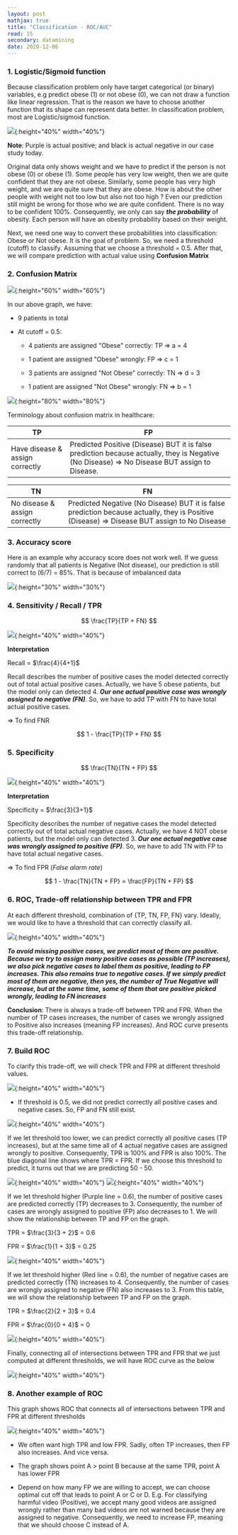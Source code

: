 ```yaml
---
layout: post
mathjax: true
title: "Classification - ROC/AUC"
read: 15
secondary: datamining
date: 2020-12-06
---
```


### 1. Logistic/Sigmoid function

Because classification problem only have target categorical (or binary) variables, e.g predict obese (1) or not obese (0), we can not draw a function like linear regression. That is the reason we have to choose another function that its shape can represent data better. In classification problem, most are Logistic/sigmoid function.

 ![](/sources/roc2.png){:height="40%" width="40%"}

 **Note**: Purple is actual positive; and black is actual negative in our case study today. 

Original data only shows weight and we have to predict if the person is not obese (0) or obese (1). Some people has very low weight, then we are quite confident that they are not obese. Similarly, some people has very high weight, and we are quite sure that they are obese. How is about the other people with weight not too low but also not too high ? Even our prediction still might be wrong for those who we are quite confident. There is no way to be confident 100%. Consequently, we only can say ***the probability*** of obesity. Each person will have an obesity probability based on their weight. 

Next, we need one way to convert these probabilities into classification: Obese or Not obese. It is the goal of problem. So, we need a threshold (cutoff) to classify. Assuming that we choose a threshold = 0.5. After that, we will compare prediction with actual value using **Confusion Matrix**


### 2. Confusion Matrix

![](/sources/roc3.png){:height="60%" width="60%"}

In our above graph, we have:

- 9 patients in total

- At cutoff = 0.5:
  
  + 4 patients are assigned "Obese" correctly: TP  => a = 4 

  + 1 patient are assigned "Obese" wrongly: FP => c = 1

  + 3 patients are assigned "Not Obese" correctly: TN => d = 3

  + 1 patient are assigned "Not Obese" wrongly: FN => b = 1

![](/sources/roc4.png){:height="80%" width="80%"}

Terminology about confusion matrix in healthcare:

| **TP** | **FP** |
|-----|-----|
Have disease & assign correctly | Predicted Positive (Disease) BUT it is false prediction because actually, they is Negative (No Disease) => No Disease BUT assign to Disease.

| **TN** | **FN** |
|-----|-----|
No disease & assign correctly | Predicted Negative (No Disease) BUT it is false prediction because actually, they is Positive (Disease) => Disease BUT assign to No Disease

### 3. Accuracy score 

Here is an example why accuracy score does not work well. If we guess randomly that all patients is Negative (Not disease), our prediction is still correct to (6/7) = 85%. That is because of imbalanced data

![](/sources/roc1.png){:height="30%" width="30%"}

### 4. Sensitivity / Recall / TPR

$$ \frac{TP}{TP + FN} $$

![](/sources/roc5.png){:height="40%" width="40%"}

**Interpretation**

Recall = $\frac{4}{4+1}$

Recall describes the number of positive cases the model detected correctly out of total actual positive cases. Actually, we have 5 obese patients, but the model only can detected 4. ***Our one actual positive case was wrongly assigned to negative (FN)***. So, we have to add TP with FN to have total actual positive cases. 

=> To find FNR

 $$
 1 - \frac{TP}{TP + FN}
 $$

### 5. Specificity

$$ \frac{TN}{TN + FP} $$

![](/sources/roc6.png){:height="40%" width="40%"}

**Interpretation**

Specificity = $\frac{3}{3+1}$

Specificity describes the number of negative cases the model detected correctly out of total actual negative cases. Actually, we have 4 NOT obese patients, but the model only can detected 3. ***Our one actual negative case was wrongly assigned to positive (FP)***. So, we have to add TN with FP to have total actual negative cases. 

=> To find FPR (*False alarm rate*)

$$
1 - \frac{TN}{TN + FP} = \frac{FP}{TN + FP}
$$


### 6. ROC, Trade-off relationship between TPR and FPR

At each different threshold, combination of {TP, TN, FP, FN} vary. Ideally, we would like to have a threshold that can correctly classify all. 

![](/sources/roc7.png){:height="40%" width="40%"}

***To avoid missing positive cases, we predict most of them are positive. Because we try to assign many positive cases as possible (TP increases), we also pick negative cases to label them as positive, leading to FP increases. This also remains true to negative cases. If we simply predict most of them are negative, then yes, the number of True Negative will increase, but at the same time, some of them that are positive picked wrongly, leading to FN increases***

**Conclusion**: There is always a trade-off between TPR and FPR. When the number of TP cases increases, the number of cases we wrongly assigned to Positive also increases (meaning FP increases). And ROC curve presents this trade-off relationship.

### 7. Build ROC

To clarify this trade-off, we will check TPR and FPR at different threshold values. 

![](/sources/roc8.png){:height="40%" width="40%"}

- If threshold is 0.5, we did not predict correctly all positive cases and negative cases. So, FP and FN still exist.

![](/sources/roc10.png){:height="40%" width="40%"}

If we let threshold too lower, we can predict correctly all positive cases (TP increases), but at the same time all of 4 actual negative cases are assigned wrongly to positive. Consequently, TPR is 100% and FPR is also 100%. The blue diagonal line shows where TPR = FPR. If we choose this threshold to predict, it turns out that we are predicting 50 - 50.  

![](/sources/roc9.png){:height="40%" width="40%"} ![](/sources/roc11.png){:height="40%" width="40%"}

If we let threshold higher (Purple line = 0.6), the number of positive cases are predicted correctly (TP) decreases to 3. Consequently, the number of cases are wrongly assigned to positive (FP) also decreases to 1. We will show the relationship between TP and FP on the graph. 

TPR = $\frac{3}{3 + 2}$ = 0.6 

FPR = $\frac{1}{1 + 3}$ = 0.25

![](/sources/roc12.png){:height="40%" width="40%"}

If we let threshold higher (Red line = 0.6), the number of negative cases are predicted correctly (TN) increases to 4. Consequently, the number of cases are wrongly assigned to negative (FN) also increases to 3. From this table, we will show the relationship between TP and FP on the graph. 
  
TPR = $\frac{2}{2 + 3}$ = 0.4 

FPR = $\frac{0}{0 + 4}$ = 0

![](/sources/roc13.png){:height="40%" width="40%"}

Finally, connecting all of intersections between TPR and FPR that we just computed at different thresholds, we will have ROC curve as the below

![](/sources/roc14.png){:height="40%" width="40%"}


### 8. Another example of ROC

This graph shows ROC that connects all of intersections between TPR and FPR at different thresholds

![](/sources/roc15.png){:height="40%" width="40%"}

- We often want high TPR and low FPR. Sadly, often TP increases, then FP also increases. And vice versa. 

- The graph shows point A > point B because at the same TPR, point A has lower FPR

- Depend on how many FP we are willing to accept, we can choose optimal cut off that leads to point A or C or D. E.g. For classifying harmful video (Positive), we accept many good videos are assigned wrongly rather than many bad videos are not warned because they are assigned to negative. Consequently, we need to increase FP, meaning that we should choose C instead of A. 




